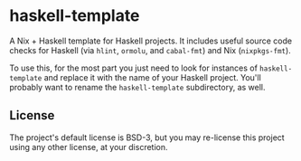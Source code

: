 # haskell-template

A Nix + Haskell template for Haskell projects. It includes useful
source code checks for Haskell (via `hlint`, `ormolu`, and
`cabal-fmt`) and Nix (`nixpkgs-fmt`).

To use this, for the most part you just need to look for instances of
`haskell-template` and replace it with the name of your Haskell
project. You'll probably want to rename the `haskell-template`
subdirectory, as well.

## License

The project's default license is BSD-3, but you may re-license this
project using any other license, at your discretion.
